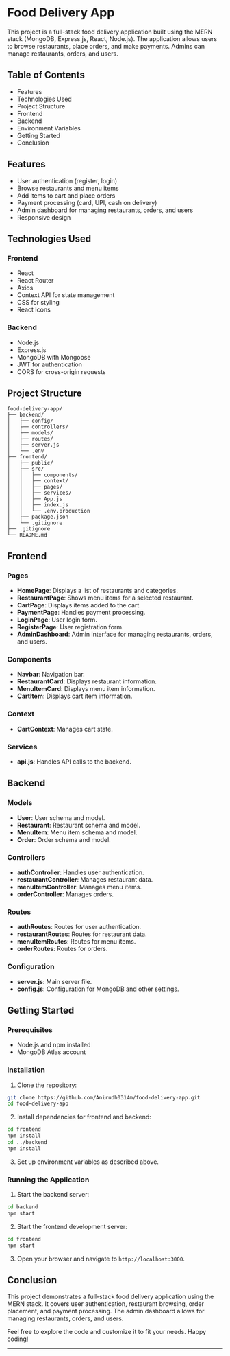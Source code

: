 # Food Delivery App

This project is a full-stack food delivery application built using the MERN stack (MongoDB, Express.js, React, Node.js). The application allows users to browse restaurants, place orders, and make payments. Admins can manage restaurants, orders, and users.

## Table of Contents

- Features
- Technologies Used
- Project Structure
- Frontend
- Backend
- Environment Variables
- Getting Started
- Conclusion

## Features

- User authentication (register, login)
- Browse restaurants and menu items
- Add items to cart and place orders
- Payment processing (card, UPI, cash on delivery)
- Admin dashboard for managing restaurants, orders, and users
- Responsive design

## Technologies Used

### Frontend

- React
- React Router
- Axios
- Context API for state management
- CSS for styling
- React Icons

### Backend

- Node.js
- Express.js
- MongoDB with Mongoose
- JWT for authentication
- CORS for cross-origin requests

## Project Structure

```
food-delivery-app/
├── backend/
│   ├── config/
│   ├── controllers/
│   ├── models/
│   ├── routes/
│   ├── server.js
│   └── .env
├── frontend/
│   ├── public/
│   ├── src/
│   │   ├── components/
│   │   ├── context/
│   │   ├── pages/
│   │   ├── services/
│   │   ├── App.js
│   │   ├── index.js
│   │   └── .env.production
│   ├── package.json
│   └── .gitignore
├── .gitignore
└── README.md
```

## Frontend

### Pages

- **HomePage**: Displays a list of restaurants and categories.
- **RestaurantPage**: Shows menu items for a selected restaurant.
- **CartPage**: Displays items added to the cart.
- **PaymentPage**: Handles payment processing.
- **LoginPage**: User login form.
- **RegisterPage**: User registration form.
- **AdminDashboard**: Admin interface for managing restaurants, orders, and users.

### Components

- **Navbar**: Navigation bar.
- **RestaurantCard**: Displays restaurant information.
- **MenuItemCard**: Displays menu item information.
- **CartItem**: Displays cart item information.

### Context

- **CartContext**: Manages cart state.

### Services

- **api.js**: Handles API calls to the backend.

## Backend

### Models

- **User**: User schema and model.
- **Restaurant**: Restaurant schema and model.
- **MenuItem**: Menu item schema and model.
- **Order**: Order schema and model.

### Controllers

- **authController**: Handles user authentication.
- **restaurantController**: Manages restaurant data.
- **menuItemController**: Manages menu items.
- **orderController**: Manages orders.

### Routes

- **authRoutes**: Routes for user authentication.
- **restaurantRoutes**: Routes for restaurant data.
- **menuItemRoutes**: Routes for menu items.
- **orderRoutes**: Routes for orders.

### Configuration

- **server.js**: Main server file.
- **config.js**: Configuration for MongoDB and other settings.



## Getting Started

### Prerequisites

- Node.js and npm installed
- MongoDB Atlas account

### Installation

1. Clone the repository:

```bash
git clone https://github.com/Anirudh0314m/food-delivery-app.git
cd food-delivery-app
```

2. Install dependencies for frontend and backend:

```bash
cd frontend
npm install
cd ../backend
npm install
```

3. Set up environment variables as described above.

### Running the Application

1. Start the backend server:

```bash
cd backend
npm start
```

2. Start the frontend development server:

```bash
cd frontend
npm start
```

3. Open your browser and navigate to `http://localhost:3000`.

## Conclusion

This project demonstrates a full-stack food delivery application using the MERN stack. It covers user authentication, restaurant browsing, order placement, and payment processing. The admin dashboard allows for managing restaurants, orders, and users.

Feel free to explore the code and customize it to fit your needs. Happy coding!



---



